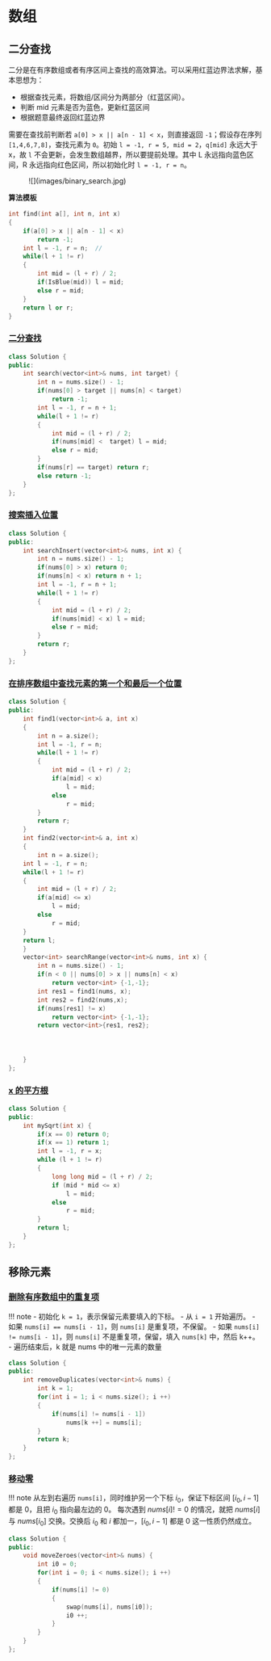 # 数组

## 二分查找

二分是在有序数组或者有序区间上查找的高效算法。可以采用红蓝边界法求解，基本思想为：

- 根据查找元素，将数组/区间分为两部分（红蓝区间）。
- 判断 mid 元素是否为蓝色，更新红蓝区间
- 根据题意最终返回红蓝边界

需要在查找前判断若 `a[0] > x || a[n - 1] < x`，则直接返回 `-1`；假设存在序列 `[1,4,6,7,8]`，查找元素为 `0`。初始 `l = -1, r = 5, mid = 2`，`q[mid]` 永远大于 x，故 `l` 不会更新，会发生数组越界，所以要提前处理。其中 L 永远指向蓝色区间，R 永远指向红色区间，所以初始化时 `l = -1, r = n`。

<figure markdown=span> ![](images/binary_search.jpg) </figure>

**算法模板**

```C++
int find(int a[], int n, int x)
{
    if(a[0] > x || a[n - 1] < x)
        return -1;
    int l = -1, r = n;  //
    while(l + 1 != r)
    {
        int mid = (l + r) / 2;
        if(IsBlue(mid)) l = mid;
        else r = mid;
    }
    return l or r;
}
```

### [二分查找](https://leetcode.cn/problems/binary-search/description/)

```C++
class Solution {
public:
    int search(vector<int>& nums, int target) {
        int n = nums.size() - 1;
        if(nums[0] > target || nums[n] < target)
            return -1;
        int l = -1, r = n + 1;
        while(l + 1 != r)
        {
            int mid = (l + r) / 2;
            if(nums[mid] <  target) l = mid;
            else r = mid;
        }
        if(nums[r] == target) return r;
        else return -1;
    }
};
```

### [搜索插入位置](https://leetcode.cn/problems/search-insert-position/description/)

```C++
class Solution {
public:
    int searchInsert(vector<int>& nums, int x) {
        int n = nums.size() - 1;
        if(nums[0] > x) return 0;
        if(nums[n] < x) return n + 1;
        int l = -1, r = n + 1;
        while(l + 1 != r)
        {
            int mid = (l + r) / 2;
            if(nums[mid] < x) l = mid;
            else r = mid;
        }
        return r;
    }
};
```

### [在排序数组中查找元素的第一个和最后一个位置](https://leetcode.cn/problems/find-first-and-last-position-of-element-in-sorted-array/)

```C++
class Solution {
public:
    int find1(vector<int>& a, int x)
    {
        int n = a.size();
        int l = -1, r = n;
        while(l + 1 != r)
        {
            int mid = (l + r) / 2;
            if(a[mid] < x)
                l = mid;
            else
                r = mid;
        }
        return r;
    }
    int find2(vector<int>& a, int x)
    {
        int n = a.size();
    int l = -1, r = n;
    while(l + 1 != r)
    {
        int mid = (l + r) / 2;
        if(a[mid] <= x)
            l = mid;
        else
            r = mid;
    }
    return l;
    }
    vector<int> searchRange(vector<int>& nums, int x) {
        int n = nums.size() - 1;
        if(n < 0 || nums[0] > x || nums[n] < x)
            return vector<int> {-1,-1};
        int res1 = find1(nums, x);
        int res2 = find2(nums,x);
        if(nums[res1] != x)
            return vector<int> {-1,-1};
        return vector<int>{res1, res2};


        
    }
};
```

### [x 的平方根 ](https://leetcode.cn/problems/sqrtx/description/)

```C++
class Solution {
public:
    int mySqrt(int x) {
        if(x == 0) return 0;
        if(x == 1) return 1;
        int l = -1, r = x;
        while (l + 1 != r)
        {
            long long mid = (l + r) / 2;
            if (mid * mid <= x)
                l = mid;
            else
                r = mid;
        }
        return l;
    }
};
```

## 移除元素

### [删除有序数组中的重复项](https://leetcode.cn/problems/remove-duplicates-from-sorted-array/description/)

!!! note
    - 初始化 `k = 1`，表示保留元素要填入的下标。
    - 从 `i = 1` 开始遍历。
    - 如果 `nums[i] == nums[i - 1]`，则 `nums[i]` 是重复项，不保留。
    - 如果 `nums[i] != nums[i - 1]`，则 `nums[i]` 不是重复项，保留，填入 `nums[k]` 中，然后 k++。
    - 遍历结束后，k 就是 nums 中的唯一元素的数量

```C++
class Solution {
public:
    int removeDuplicates(vector<int>& nums) {
        int k = 1;
        for(int i = 1; i < nums.size(); i ++)
        {
            if(nums[i] != nums[i - 1])
                nums[k ++] = nums[i];
        }
        return k;
    }
};
```

### [移动零](https://leetcode.cn/problems/move-zeroes/description/)

!!! note
    从左到右遍历 `nums[i]`，同时维护另一个下标 $i_0$，保证下标区间 $[i_0,i-1]$ 都是 0，且把 $i_0$ 指向最左边的 $0$。
    每次遇到 $nums[i] != 0$ 的情况，就把 $nums[i]$ 与 $nums[i_0]$ 交换。交换后 $i_0$ 和 $i$ 都加一，$[i_0,i-1]$ 都是 0 这一性质仍然成立。

```C++
class Solution {
public:
    void moveZeroes(vector<int>& nums) {
        int i0 = 0;
        for(int i = 0; i < nums.size(); i ++)
        {
            if(nums[i] != 0)
            {    
                swap(nums[i], nums[i0]);
                i0 ++;
            }
        }
    }
};
```